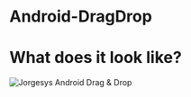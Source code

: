 # Android-DragDrop



# What does it look like?

![Jorgesys Android Drag & Drop](https://i.stack.imgur.com/caH3j.png)
